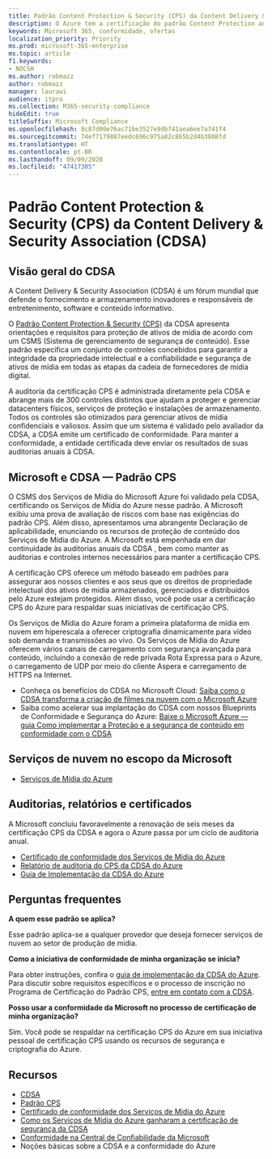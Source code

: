 ```yaml
---
title: Padrão Content Protection & Security (CPS) da Content Delivery & Security Association (CDSA)
description: O Azure tem a certificação do padrão Content Protection and Security da Content Delivery and Security Association.
keywords: Microsoft 365, conformidade, ofertas
localization_priority: Priority
ms.prod: microsoft-365-enterprise
ms.topic: article
f1.keywords:
- NOCSH
ms.author: robmazz
author: robmazz
manager: laurawi
audience: itpro
ms.collection: M365-security-compliance
hideEdit: true
titleSuffix: Microsoft Compliance
ms.openlocfilehash: 8c87d00e76ac71be3527e9db741aea6ee7a741f4
ms.sourcegitcommit: 74ef7179887eedc696c975a82c865b2d4b3808fd
ms.translationtype: HT
ms.contentlocale: pt-BR
ms.lasthandoff: 09/09/2020
ms.locfileid: "47417305"
---
```

# <a name="content-delivery--security-association-cdsa-content-protection--security-cps-standard"></a>Padrão Content Protection & Security (CPS) da Content Delivery & Security Association (CDSA)

## <a name="cdsa-overview"></a>Visão geral do CDSA

A Content Delivery & Security Association (CDSA) é um fórum mundial que defende o fornecimento e armazenamento inovadores e responsáveis de entretenimento, software e conteúdo informativo.

O [Padrão Content Protection & Security (CPS)](https://aka.ms/cdsa-standard) da CDSA apresenta orientações e requisitos para proteção de ativos de mídia de acordo com um CSMS (Sistema de gerenciamento de segurança de conteúdo). Esse padrão especifica um conjunto de controles concebidos para garantir a integridade da propriedade intelectual e a confiabilidade e segurança de ativos de mídia em todas as etapas da cadeia de fornecedores de mídia digital.

A auditoria da certificação CPS é administrada diretamente pela CDSA e abrange mais de 300 controles distintos que ajudam a proteger e gerenciar datacenters físicos, serviços de proteção e instalações de armazenamento. Todos os controles são otimizados para gerenciar ativos de mídia confidenciais e valiosos. Assim que um sistema é validado pelo avaliador da CDSA, a CDSA emite um certificado de conformidade. Para manter a conformidade, a entidade certificada deve enviar os resultados de suas auditorias anuais à CDSA.

## <a name="microsoft-and-cdsa--cps-standard"></a>Microsoft e CDSA — Padrão CPS

O CSMS dos Serviços de Mídia do Microsoft Azure foi validado pela CDSA, certificando os Serviços de Mídia do Azure nesse padrão. A Microsoft exibiu uma prova de avaliação de riscos com base nas exigências do padrão CPS. Além disso, apresentamos uma abrangente Declaração de aplicabilidade, enunciando os recursos de proteção de conteúdo dos Serviços de Mídia do Azure. A Microsoft está empenhada em dar continuidade às auditorias anuais da CDSA , bem como manter as auditorias e controles internos necessários para manter a certificação CPS.

A certificação CPS oferece um método baseado em padrões para assegurar aos nossos clientes e aos seus que os direitos de propriedade intelectual dos ativos de mídia armazenados, gerenciados e distribuídos pelo Azure estejam protegidos. Além disso, você pode usar a certificação CPS do Azure para respaldar suas iniciativas de certificação CPS.

Os Serviços de Mídia do Azure foram a primeira plataforma de mídia em nuvem em hiperescala a oferecer criptografia dinamicamente para vídeo sob demanda e transmissões ao vivo. Os Serviços de Mídia do Azure oferecem vários canais de carregamento com segurança avançada para conteúdo, incluindo a conexão de rede privada Rota Expressa para o Azure, o carregamento de UDP por meio do cliente Aspera e carregamento de HTTPS na Internet.

- Conheça os benefícios do CDSA no Microsoft Cloud: [Saiba como o CDSA transforma a criação de filmes na nuvem com o Microsoft Azure](https://customers.microsoft.com/story/cdsa-nonprofit-azure-sharepoint-office365-mobility-security-en)
- Saiba como acelerar sua implantação do CDSA com nossos Blueprints de Conformidade e Segurança do Azure: [Baixe o Microsoft Azure — guia Como implementar a Proteção e a segurança de conteúdo em conformidade com o CDSA](https://gallery.technet.microsoft.com/Azure-Implementing-CDSA-8087c7a2)

## <a name="microsoft-in-scope-cloud-services"></a>Serviços de nuvem no escopo da Microsoft

- [Serviços de Mídia do Azure](https://aka.ms/AzureCompliance)

## <a name="audits-reports-and-certificates"></a>Auditorias, relatórios e certificados

A Microsoft concluiu favoravelmente a renovação de seis meses da certificação CPS da CDSA e agora o Azure passa por um ciclo de auditoria anual.

- [Certificado de conformidade dos Serviços de Mídia do Azure](https://aka.ms/cdsa-cert)
- [Relatório de auditoria do CPS da CDSA do Azure](https://aka.ms/AzureCDSACPSAuditReport)
- [Guia de Implementação da CDSA do Azure](https://aka.ms/AzureCDSAImplementationGuide)

## <a name="frequently-asked-questions"></a>Perguntas frequentes

**A quem esse padrão se aplica?**

Esse padrão aplica-se a qualquer provedor que deseja fornecer serviços de nuvem ao setor de produção de mídia.

**Como a iniciativa de conformidade de minha organização se inicia?**

Para obter instruções, confira o [guia de implementação da CDSA do Azure](https://aka.ms/cdsaprotectsecure). Para discutir sobre requisitos específicos e o processo de inscrição no Programa de Certificação do Padrão CPS, [entre em contato com a CDSA](https://go.microsoft.com/fwlink/p/?linkid=2099484).

**Posso usar a conformidade da Microsoft no processo de certificação de minha organização?**

Sim. Você pode se respaldar na certificação CPS do Azure em sua iniciativa pessoal de certificação CPS usando os recursos de segurança e criptografia do Azure.

## <a name="resources"></a>Recursos

- [CDSA](https://www.cdsaonline.org/)
- [Padrão CPS](https://aka.ms/cdsa-standard)
- [Certificado de conformidade dos Serviços de Mídia do Azure](https://aka.ms/cdsa-cert)
- [Como os Serviços de Mídia do Azure ganharam a certificação de segurança da CDSA](https://johndeutscher.com/2015/04/14/how-azure-media-services-earned-cdsa-security-certification/)
- [Conformidade na Central de Confiabilidade da Microsoft](https://www.microsoft.com/trust-center/compliance/compliance-overview)
- Noções básicas sobre a CDSA e a conformidade do Azure
